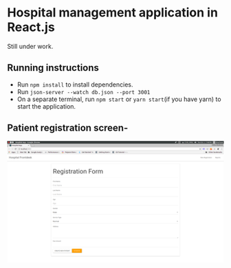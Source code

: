 # Hospital management application in React.js 
Still under work.
## Running instructions
* Run `npm install` to install dependencies.
* Run `json-server --watch db.json --port 3001` 
* On a separate terminal, run `npm start` or `yarn start`(if you have yarn) to start the application.

## Patient registration screen-

<img src="images/1.png" >
